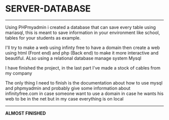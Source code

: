 # SERVER-DATABASE
---

Using PHPmyadmin i created a database that can save every table using mariasql, this is meant to save information in your environment like school, tables for your students as example.

I'll try to make a web using infinty free to have a domain then create a web using html (Front end) and php (Back end) to make it more interactive and beautiful.
ALso using a relational database manage system Mysql

I have finished the project, in the last part I've made a stock of cables from my company 

The only thing I need to finish is the documentation about how to use mysql and phpmyadmin and probably give some information about infinityfree.com in case someone want to use a domain in case he wants his web to be in the net but in my case everything is on local 

---
**ALMOST FINISHED**
